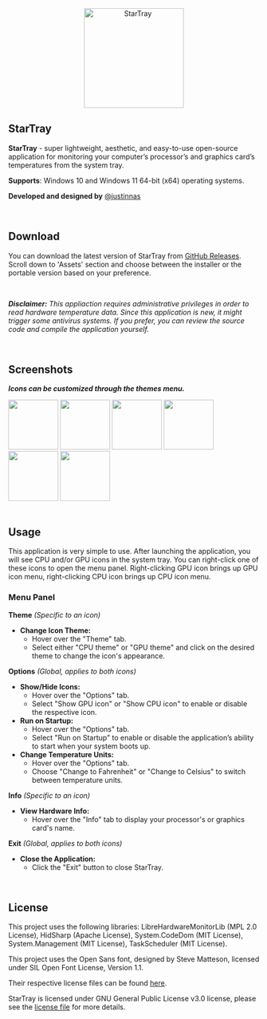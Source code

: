 <div align="center">
  <img src="https://github.com/user-attachments/assets/65abf490-58d8-42d7-acb4-bd4e593dbdf7" alt="StarTray" height="200">
</div>


## StarTray

**StarTray** - super lightweight, aesthetic, and easy-to-use open-source application for monitoring your computer’s processor’s and graphics card’s temperatures from the system tray.

**Supports**: Windows 10 and Windows 11 64-bit (x64) operating systems.

**Developed and designed by** [@justinnas](https://github.com/justinnas)

<br>

## Download

You can download the latest version of StarTray from [GitHub Releases](https://github.com/justinnas/StarTray-Temperature/releases). Scroll down to 'Assets' section and choose between the installer or the portable version based on your preference.

<br>

***Disclaimer:** This appliaction requires administrative privileges in order to read hardware temperature data. Since this application is new, it might trigger some antivirus systems. If you prefer, you can review the source code and compile the application yourself.*

<br>

## Screenshots
***Icons can be customized through the themes menu.***
<div display="flex">
<img src="https://github.com/user-attachments/assets/76065f81-ba0a-40bd-9435-693942228ac4" height="100">
<img src="https://github.com/user-attachments/assets/11d6266f-b3bb-4dfd-aaf0-54aa7db3aee8" height="100">
<img src="https://github.com/user-attachments/assets/1a3a37aa-e4d4-4dee-9056-d82b64b0bb69" height="100">
<img src="https://github.com/user-attachments/assets/4e827dc7-9aee-46bd-a0a4-7f14a4d8011b" height="100">
<img src="https://github.com/user-attachments/assets/b2935b69-e9e1-41c4-99c4-7793dcb18788" height="100">
<img src="https://github.com/user-attachments/assets/0bfddd1c-c068-4d33-982f-97c528865943" height="100">
</div>

<br>

## Usage

This application is very simple to use. After launching the application, you will see CPU and/or GPU icons in the system tray. 
You can right-click one of these icons to open the menu panel. 
Right-clicking GPU icon brings up GPU icon menu, right-clicking CPU icon brings up CPU icon menu.

### Menu Panel

**Theme** *(Specific to an icon)*

- **Change Icon Theme:**
    - Hover over the "Theme" tab.
    - Select either "CPU theme" or "GPU theme" and click on the desired theme to change the icon's appearance.

**Options** *(Global, applies to both icons)*

- **Show/Hide Icons:**
    - Hover over the "Options" tab.
    - Select "Show GPU icon" or "Show CPU icon" to enable or disable the respective icon.
- **Run on Startup:**
    - Hover over the "Options" tab.
    - Select "Run on Startup" to enable or disable the application’s ability to start when your system boots up.
- **Change Temperature Units:**
    - Hover over the "Options" tab.
    - Choose "Change to Fahrenheit" or "Change to Celsius" to switch between temperature units.

**Info** *(Specific to an icon)*

- **View Hardware Info:**
    - Hover over the "Info" tab to display your processor's or graphics card's name.

**Exit** *(Global, applies to both icons)*

- **Close the Application:**
    - Click the "Exit" button to close StarTray.

<br>

## License

This project uses the following libraries: LibreHardwareMonitorLib (MPL 2.0 License), HidSharp (Apache License), 
System.CodeDom (MIT License), System.Management (MIT License), TaskScheduler (MIT License).

This project uses the Open Sans font, designed by Steve Matteson, licensed under SIL Open Font License, Version 1.1.

Their respective license files can be found [here](https://github.com/justinnas/StarTray-Temperature/tree/main/Licenses).

StarTray is licensed under GNU General Public License v3.0 license, please see the [license file](https://github.com/justinnas/StarTray-Temperature/blob/main/LICENSE.txt) for more details.
